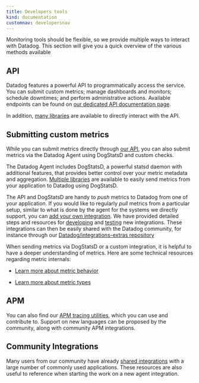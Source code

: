 ```yaml
---
title: Developers tools
kind: documentation
customnav: developersnav
---
```


Monitoring tools should be flexible, so we provide multiple ways to interact with Datadog. This section will give you a quick overview of the various methods available

## API
Datadog features a powerful API to programmatically access the service. You can submit custom metrics; manage dashboards and monitors; schedule downtimes; and perform administrative actions.
Available endpoints can be found on [our dedicated API documentation page](/api).

In addition, [many libraries](/developers/libraries/#api-and-dogstatsd-client-libraries) are available to directly interact with the API.

## Submitting custom metrics
While you can submit metrics directly through [our API](/api), you can also submit metrics via the Datadog Agent using DogStatsD and custom checks.

The Datadog Agent includes DogStatsD, a powerful statsd daemon with additional features, that provides better control over your metric metadata and aggregation.
[Multiple libraries](/developers/libraries) are available to easily send metrics from your application to Datadog using DogStatsD.

The API and DogStatsD are handy to _push_ metrics to Datadog from one of your application.
If you would like to regularly _pull_ metrics from a particular setup, similar to what is done by the agent for the systems we directly support, you can [add your own integration](/integrations/new_integration). We have provided detailed steps and resources for [developing](/integrations/integration_sdk) and [testing](/developers/testing/) new integrations.
These integrations can then be easily shared with the Datadog community, for instance through our [Datadog/integrations-extras repository](https://github.com/DataDog/integrations-extras)

When sending metrics via DogStatsD or a custom integration, it is helpful to have a deeper understanding of metrics. Here are some technical resources regarding metric internals:

* [Learn more about metric behavior](/developers/metrics)

* [Learn more about metric types](/developers/metrictypes)

## APM
You can also find our [APM tracing utilities](/developers/libraries/#apm-tracing-client-libraries), which you can use and contribute to. Support on new languages can be proposed by the community, along with community APM integrations.

## Community Integrations
Many users from our community have already [shared integrations](/developers/libraries/#community-integrations) with a large number of commonly used applications.
These resources are also useful to reference when starting the work on a new agent integration.
